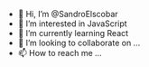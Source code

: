 - 👋 Hi, I’m @SandroElscobar
- 👀 I’m interested in JavaScript
- 🌱 I’m currently learning React
- 💞️ I’m looking to collaborate on ...
- 📫 How to reach me ...

<!---
SandroElscobar/SandroElscobar is a ✨ special ✨ repository because its `README.md` (this file) appears on your GitHub profile.
You can click the Preview link to take a look at your changes.
--->
